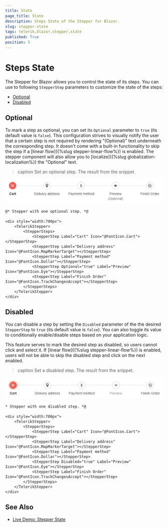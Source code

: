 ```yaml
---
title: State
page_title: State
description: Steps State of the Stepper for Blazor.
slug: stepper-state
tags: telerik,blazor,stepper,state
published: True
position: 5
---
```


# Steps State

The Stepper for Blazor allows you to control the state of its steps. You can use to following `StepperStep` parameters to customize the state of the steps:

* [Optional](#optional)
* [Disabled](#disabled)

## Optional

To mark a step as optional, you can set its `Optional` parameter to `true` (its default value is `false`). This configuration strives to visually notify the user that a certain step is not required by rendering "(Optional)" text underneath the corresponding step. It doesn't come with a built-in functionality to skip the step if a [linear flow]({%slug stepper-linear-flow%}) is enabled.
The stepper component will also allow you to [localize]({%slug globalization-localization%}) the "Optional" text.

>caption Set an optional step. The result from the snippet.

![Optional step](images/optional-step-example.png)

````CSHTML
@* Stepper with one optional step. *@

<div style="width:700px">
    <TelerikStepper>
        <StepperSteps>
            <StepperStep Label="Cart" Icon="@FontIcon.Cart"></StepperStep>
            <StepperStep Label="Delivery address" Icon="@FontIcon.MapMarkerTarget"></StepperStep>
            <StepperStep Label="Payment method" Icon="@FontIcon.Dollar"></StepperStep>
            <StepperStep Optional="true" Label="Preview" Icon="@FontIcon.Eye"></StepperStep>
            <StepperStep Label="Finish Order" Icon="@FontIcon.TrackChangesAccept"></StepperStep>
        </StepperSteps>
    </TelerikStepper>
</div>
````


## Disabled

You can disable a step by setting the `Disabled` parameter of the the desired `StepperStep` to `true` (its default value is `false`). You can also toggle its value to conditionally enable/disable steps based on your application logic.

This feature serves to mark the desired step as disabled, so users cannot click and select it. If [linear flow]({%slug stepper-linear-flow%}) is enabled, users will not be able to skip the disabled step and click on the next enabled.

>caption Set a disabled step. The result from the snippet.

![Disabled step](images/disabled-step-example.png)

````CSHTMl
* Stepper with one disabled step. *@

<div style="width:700px">
    <TelerikStepper>
        <StepperSteps>
            <StepperStep Label="Cart" Icon="@FontIcon.Cart"></StepperStep>
            <StepperStep Label="Delivery address" Icon="@FontIcon.MapMarkerTarget"></StepperStep>
            <StepperStep Label="Payment method" Icon="@FontIcon.Dollar"></StepperStep>
            <StepperStep Disabled="true" Label="Preview" Icon="@FontIcon.Eye"></StepperStep>
            <StepperStep Label="Finish Order" Icon="@FontIcon.TrackChangesAccept"></StepperStep>
        </StepperSteps>
    </TelerikStepper>
</div>
````

## See Also

  * [Live Demo: Stepper State](https://demos.telerik.com/blazor-ui/stepper/state)